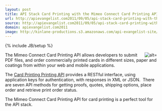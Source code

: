 ```yaml
---
layout: post
title: API Stack Card Printing with the Mimeo Connect Card Printing API
url: http://apievangelist.com2011/09/05/api-stack-card-printing-with-the-mimeo-connect-card-printing-api/
source: http://apievangelist.com2011/09/05/api-stack-card-printing-with-the-mimeo-connect-card-printing-api/
domain: apievangelist.com2011
image: http://kinlane-productions.s3.amazonaws.com/api-evangelist-site/blog/card-sample-image.png
---
```

{% include JB/setup %}<p>
     <img src="http://kinlane-productions.s3.amazonaws.com/mimeo/card-sample-image.png" alt=" alt=" align="right" />The Mimeo Connect Card Printing API allows developers to submit PDF files, and order commercially printed cards in different sizes, paper and coatings from within your web and mobile applications.
</p>
<p>
     The <a title="Card Printing API" href="&quot;http:/mimeoconnect.3scale.net/wiki/card-printing-api">Card Printing Printing API</a> provides a RESTful interface, using application keys for authentication, with responses in XML or JSON.  There are seven API methods for getting proofs, quotes, shipping options, place order and retrieve print order status.
</p>
<p>
     The Mimeo Connect Card Printing API for card printing is a perfect tool for the API stack.
</p>
